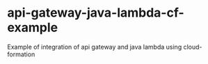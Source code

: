 # api-gateway-java-lambda-cf-example
Example of integration of api gateway and java lambda using cloud-formation
